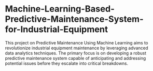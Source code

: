 # Machine-Learning-Based-Predictive-Maintenance-System-for-Industrial-Equipment
This project on Predictive Maintenance Using Machine Learning aims to revolutionize industrial equipment maintenance by leveraging advanced data analytics techniques. The primary focus is on developing a robust predictive maintenance system capable of anticipating and addressing potential issues before they escalate into critical breakdowns.
